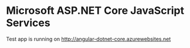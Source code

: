 # Microsoft ASP.NET Core JavaScript Services

Test app is running on http://angular-dotnet-core.azurewebsites.net
